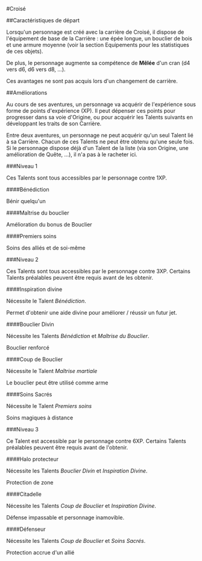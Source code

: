 #Croisé


##Caractéristiques de départ

Lorsqu'un personnage est créé avec la carrière de Croisé, il dispose de l'équipement de base de la Carrière : une épée longue, un bouclier de bois et une armure moyenne (voir la section Equipements pour les statistiques de ces objets).

De plus, le personnage augmente sa compétence de **Mêlée** d'un cran (d4 vers d6, d6 vers d8, ...).

Ces avantages ne sont pas acquis lors d'un changement de carrière.

##Améliorations

Au cours de ses aventures, un personnage va acquérir de l'expérience sous forme de points d'expérience (XP). Il peut dépenser ces points pour progresser dans sa voie d'Origine, ou pour acquérir les Talents suivants en développant les traits de son Carrière.

Entre deux aventures, un personnage ne peut acquérir qu'un seul Talent lié à sa Carrière. Chacun de ces Talents ne peut être obtenu qu'une seule fois. Si le personnage dispose déjà d'un Talent de la liste (via son Origine, une amélioration de Quête, ...), il n'a pas à le racheter ici.

###Niveau 1 

Ces Talents sont tous accessibles par le personnage contre 1XP. 

####Bénédiction

Bénir quelqu'un

####Maîtrise du bouclier

Amélioration du bonus de Bouclier

####Premiers soins

Soins des alliés et de soi-même

###Niveau 2

Ces Talents sont tous accessibles par le personnage contre 3XP. Certains Talents préalables peuvent être requis avant de les obtenir.

####Inspiration divine

Nécessite le Talent _Bénédiction_.

Permet d'obtenir une aide divine pour améliorer / réussir un futur jet.

####Bouclier Divin

Nécessite les Talents _Bénédiction_ et _Maîtrise du Bouclier_.

Bouclier renforcé

####Coup de Bouclier

Nécessite le Talent _Maîtrise martiale_

Le bouclier peut être utilisé comme arme

####Soins Sacrés

Nécessite le Talent _Premiers soins_

Soins magiques à distance

###Niveau 3

Ce Talent est accessible par le personnage contre 6XP. Certains Talents préalables peuvent être requis avant de l'obtenir.

####Halo protecteur

Nécessite les Talents _Bouclier Divin_ et _Inspiration Divine_.

Protection de zone

####Citadelle

Nécessite les Talents _Coup de Bouclier_ et _Inspiration Divine_.

Défense impassable et personnage inamovible.

####Défenseur

Nécessite les Talents _Coup de Bouclier_ et _Soins Sacrés_.

Protection accrue d'un allié
